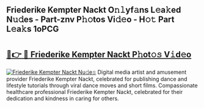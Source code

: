 ## Friederike Kempter Nackt O𝚗𝚕yf𝚊ns L𝚎a𝚔ed N𝚞𝚍es - Part-znv P𝚑𝚘tos Vi𝚍𝚎o - H𝚘𝚝 Part L𝚎a𝚔s 1oPCG

# <h2><a href="http://kf8a7g.oniu.top/?m=Friederike+Kempter+Nackt">🔗👉 🔴 Friederike Kempter Nackt P𝚑ot𝚘𝚜 V𝚒d𝚎o</a></h2>

[![Friederike Kempter Nackt Nu𝚍e𝚜](https://i.imgur.com/0qMVB7G.gif)](http://kf8a7g.oniu.top/?m=Friederike+Kempter+Nackt)
Digital media artist and amusement provider Friederike Kempter Nackt, celebrated for publishing dance and lifestyle tutorials through viral dance moves and short films. Compassionate healthcare professional Friederike Kempter Nackt, celebrated for their dedication and kindness in caring for others.  
